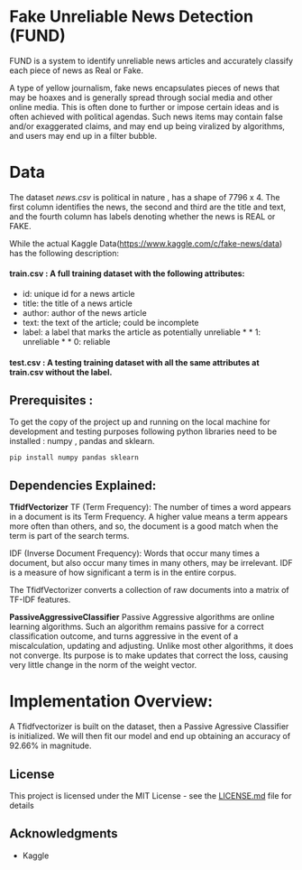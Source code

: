 # Fake Unreliable News Detection (FUND)
FUND is a system to identify unreliable news articles and accurately classify each piece of news as Real or Fake.

A type of yellow journalism, fake news encapsulates pieces of news that may be hoaxes and is generally spread through social media and other online media. 
This is often done to further or impose certain ideas and is often achieved with political agendas. 
Such news items may contain false and/or exaggerated claims, and may end up being viralized by algorithms, and users may end up in a filter bubble.

# Data
The dataset *news.csv* is political in nature , has a shape of 7796 x 4.
The first column identifies the news, the second and third are the title and text, and the fourth column has labels denoting whether the news is REAL or FAKE.

While the actual Kaggle Data(https://www.kaggle.com/c/fake-news/data) has the following description:

#### train.csv : A full training dataset with the following attributes:

* id: unique id for a news article
* title: the title of a news article
* author: author of the news article
* text: the text of the article; could be incomplete
* label: a label that marks the article as potentially unreliable
         * * 1: unreliable
         * * 0: reliable

#### test.csv : A testing training dataset with all the same attributes at train.csv without the label.

## Prerequisites :
To get the copy of the project up and running on the local machine for development and testing purposes following python libraries need to be installed : 
numpy , pandas and sklearn.


```
pip install numpy pandas sklearn

```

## Dependencies Explained:

**TfidfVectorizer**
TF (Term Frequency): The number of times a word appears in a document is its Term Frequency. A higher value means a term appears more often than others, and so, the document is a good match when the term is part of the search terms.

IDF (Inverse Document Frequency): Words that occur many times a document, but also occur many times in many others, may be irrelevant. IDF is a measure of how significant a term is in the entire corpus.

The TfidfVectorizer converts a collection of raw documents into a matrix of TF-IDF features.



**PassiveAggressiveClassifier**
Passive Aggressive algorithms are online learning algorithms. 
Such an algorithm remains passive for a correct classification outcome, and turns aggressive in the event of a miscalculation, updating and adjusting. 
Unlike most other algorithms, it does not converge. 
Its purpose is to make updates that correct the loss, causing very little change in the norm of the weight vector.

# Implementation Overview:
A Tfidfvectorizer is built on the dataset, then a Passive Agressive Classifier is initialized.
We will then fit our model and end up obtaining an accuracy of 92.66% in magnitude.


## License

This project is licensed under the MIT License - see the [LICENSE.md](LICENSE.md) file for details

## Acknowledgments

* Kaggle



